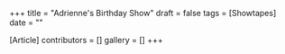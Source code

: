 +++
title = "Adrienne's Birthday Show"
draft = false
tags = [Showtapes]
date = ""

[Article]
contributors = []
gallery = []
+++
